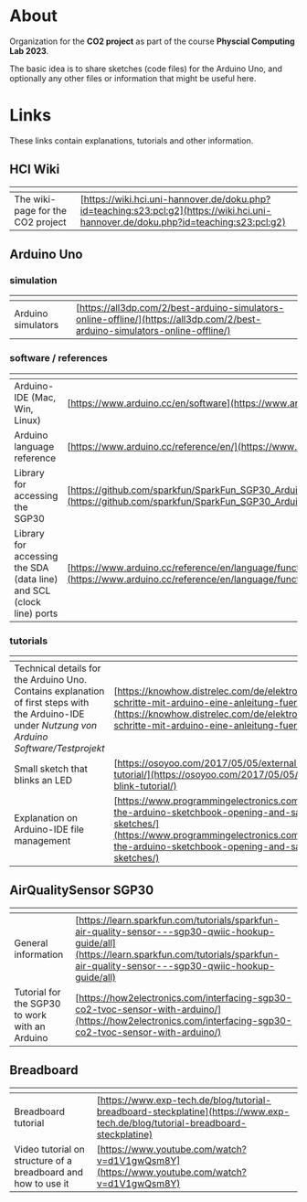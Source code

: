 # About

Organization for the **CO2 project** as part of the course **Physcial Computing Lab 2023**.

The basic idea is to share sketches (code files) for the Arduino Uno,
and optionally any other files or information that might be useful here.

# Links

These links contain explanations, tutorials and other information.

## HCI Wiki

| <!-- -->    | <!-- -->    |
|-------------|-------------|
| The wiki-page for the CO2 project         | [https://wiki.hci.uni-hannover.de/doku.php?id=teaching:s23:pcl:g2](https://wiki.hci.uni-hannover.de/doku.php?id=teaching:s23:pcl:g2)         |

## Arduino Uno

### simulation

| <!-- -->    | <!-- -->    |
|-------------|-------------|
| Arduino simulators    | [https://all3dp.com/2/best-arduino-simulators-online-offline/](https://all3dp.com/2/best-arduino-simulators-online-offline/) |

### software / references

| <!-- -->    | <!-- -->    |
| ------------- | ------------- |
| Arduino-IDE (Mac, Win, Linux)  | [https://www.arduino.cc/en/software](https://www.arduino.cc/en/software) |
| Arduino language reference        | [https://www.arduino.cc/reference/en/](https://www.arduino.cc/reference/en/)    |
| Library for accessing the SGP30  | [https://github.com/sparkfun/SparkFun_SGP30_Arduino_Library](https://github.com/sparkfun/SparkFun_SGP30_Arduino_Library)  |
| Library for accessing the SDA (data line) and SCL (clock line) ports | [https://www.arduino.cc/reference/en/language/functions/communication/wire/](https://www.arduino.cc/reference/en/language/functions/communication/wire/) |


### tutorials 

| <!-- -->    | <!-- -->    |
| ------------- | ------------- |
|  Technical details for the Arduino Uno. Contains explanation of first steps with the Arduino-IDE under *Nutzung von Arduino Software/Testprojekt*        | [https://knowhow.distrelec.com/de/elektronik/erste-schritte-mit-arduino-eine-anleitung-fuer-anfaenger-2/](https://knowhow.distrelec.com/de/elektronik/erste-schritte-mit-arduino-eine-anleitung-fuer-anfaenger-2/)              |
| Small sketch that blinks an LED       |[https://osoyoo.com/2017/05/05/external-led-blink-tutorial/](https://osoyoo.com/2017/05/05/external-led-blink-tutorial/)  |
| Explanation on Arduino-IDE file management  |[https://www.programmingelectronics.com/understanding-the-arduino-sketchbook-opening-and-saving-arduino-sketches/](https://www.programmingelectronics.com/understanding-the-arduino-sketchbook-opening-and-saving-arduino-sketches/)  |

## AirQualitySensor SGP30

| <!-- -->    | <!-- -->    |
| ------------- | ------------- |
| General information  | [https://learn.sparkfun.com/tutorials/sparkfun-air-quality-sensor---sgp30-qwiic-hookup-guide/all](https://learn.sparkfun.com/tutorials/sparkfun-air-quality-sensor---sgp30-qwiic-hookup-guide/all)  |
| Tutorial for the SGP30 to work with an Arduino  | [https://how2electronics.com/interfacing-sgp30-co2-tvoc-sensor-with-arduino/](https://how2electronics.com/interfacing-sgp30-co2-tvoc-sensor-with-arduino/)  |

## Breadboard

| <!-- -->    | <!-- -->    |
| ------------- | ------------- |
| Breadboard tutorial | [https://www.exp-tech.de/blog/tutorial-breadboard-steckplatine](https://www.exp-tech.de/blog/tutorial-breadboard-steckplatine) |
| Video tutorial on structure of a breadboard and how to use it| [https://www.youtube.com/watch?v=d1V1gwQsm8Y](https://www.youtube.com/watch?v=d1V1gwQsm8Y)  |






